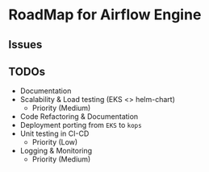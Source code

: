 #  RoadMap for Airflow Engine


## Issues



## TODOs
*   Documentation
*   Scalability & Load testing (EKS <> helm-chart)
    *   Priority (Medium)
*   Code Refactoring & Documentation
*   Deployment porting from `EKS` to `kops`
*   Unit testing in CI-CD
    *   Priority (Low)
*   Logging & Monitoring
    *   Priority (Medium)
